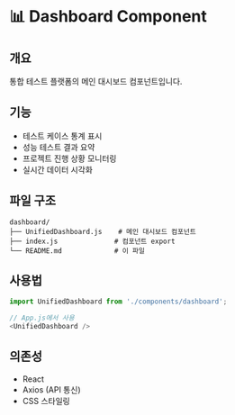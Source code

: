 # 📊 Dashboard Component

## 개요
통합 테스트 플랫폼의 메인 대시보드 컴포넌트입니다.

## 기능
- 테스트 케이스 통계 표시
- 성능 테스트 결과 요약
- 프로젝트 진행 상황 모니터링
- 실시간 데이터 시각화

## 파일 구조
```
dashboard/
├── UnifiedDashboard.js    # 메인 대시보드 컴포넌트
├── index.js              # 컴포넌트 export
└── README.md             # 이 파일
```

## 사용법
```javascript
import UnifiedDashboard from './components/dashboard';

// App.js에서 사용
<UnifiedDashboard />
```

## 의존성
- React
- Axios (API 통신)
- CSS 스타일링 